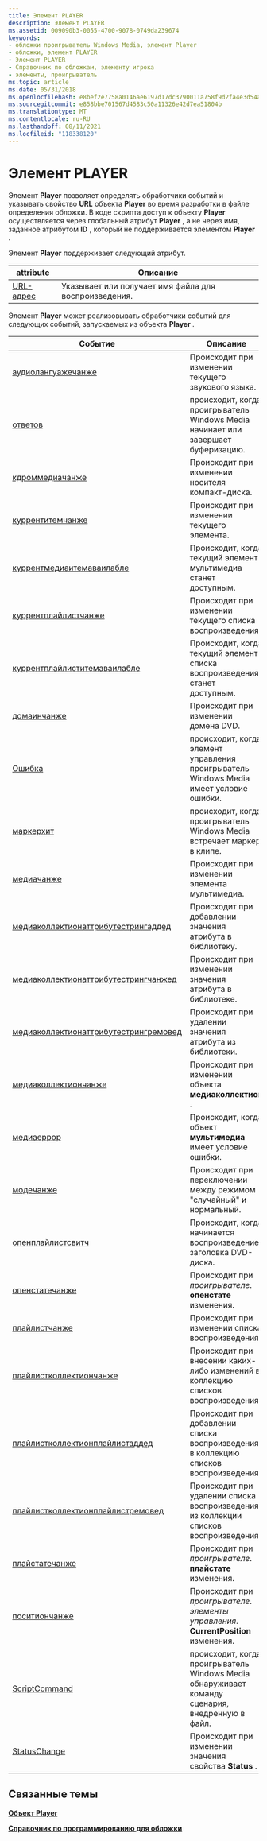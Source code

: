 ```yaml
---
title: Элемент PLAYER
description: Элемент PLAYER
ms.assetid: 009090b3-0055-4700-9078-0749da239674
keywords:
- обложки проигрыватель Windows Media, элемент Player
- обложки, элемент PLAYER
- Элемент PLAYER
- Справочник по обложкам, элементу игрока
- элементы, проигрыватель
ms.topic: article
ms.date: 05/31/2018
ms.openlocfilehash: e8bef2e7758a0146ae6197d17dc3790011a758f9d2fa4e3d54af9461a8b870c9
ms.sourcegitcommit: e858bbe701567d4583c50a11326e42d7ea51804b
ms.translationtype: MT
ms.contentlocale: ru-RU
ms.lasthandoff: 08/11/2021
ms.locfileid: "118338120"
---
```

# <a name="player-element"></a>Элемент PLAYER

Элемент **Player** позволяет определять обработчики событий и указывать свойство **URL** объекта **Player** во время разработки в файле определения обложки. В коде скрипта доступ к объекту **Player** осуществляется через глобальный атрибут **Player** , а не через имя, заданное атрибутом **ID** , который не поддерживается элементом **Player** .

Элемент **Player** поддерживает следующий атрибут.



| attribute             | Описание                                          |
|-----------------------|------------------------------------------------------|
| [URL-адрес](player-url.md) | Указывает или получает имя файла для воспроизведения. |



 

Элемент **Player** может реализовывать обработчики событий для следующих событий, запускаемых из объекта **Player** .



| Событие                                                                                            | Описание                                                                      |
|--------------------------------------------------------------------------------------------------|----------------------------------------------------------------------------------|
| [аудиолангуажечанже](player-player-audiolanguagechange.md)                                     | Происходит при изменении текущего звукового языка.                                  |
| [ответов](player-player-buffering.md)                                                         | происходит, когда проигрыватель Windows Media начинает или завершает буферизацию.                       |
| [кдроммедиачанже](player-player-cdrommediachange.md)                                           | Происходит при изменении носителя компакт-диска.                                                |
| [куррентитемчанже](player-player-currentitemchange.md)                                         | Происходит при изменении текущего элемента.                                            |
| [куррентмедиаитемаваилабле](player-player-currentmediaitemavailable.md)                         | Происходит, когда текущий элемент мультимедиа станет доступным.                            |
| [куррентплайлистчанже](player-player-currentplaylistchange.md)                                 | Происходит при изменении текущего списка воспроизведения.                                        |
| [куррентплайлиститемаваилабле](player-player-currentplaylistitemavailable.md)                   | Происходит, когда текущий элемент списка воспроизведения станет доступным.                         |
| [домаинчанже](player-player-domainchange.md)                                                   | Происходит при изменении домена DVD.                                              |
| [Ошибка](player-player-error.md)                                                                 | происходит, когда элемент управления проигрыватель Windows Media имеет условие ошибки.             |
| [маркерхит](player-player-markerhit.md)                                                         | происходит, когда проигрыватель Windows Media встречает маркер в клипе.                |
| [медиачанже](player-player-mediachange.md)                                                     | Происходит при изменении элемента мультимедиа.                                                |
| [медиаколлектионаттрибутестрингаддед](player-player-mediacollectionattributestringadded.md)     | Происходит при добавлении значения атрибута в библиотеку.                          |
| [медиаколлектионаттрибутестрингчанжед](player-player-mediacollectionattributestringchanged.md) | Происходит при изменении значения атрибута в библиотеке.                        |
| [медиаколлектионаттрибутестрингремовед](player-player-mediacollectionattributestringremoved.md) | Происходит при удалении значения атрибута из библиотеки.                      |
| [медиаколлектиончанже](player-player-mediacollectionchange.md)                                 | Происходит при изменении объекта **медиаколлектион** .                              |
| [медиаеррор](player-player-mediaerror.md)                                                       | Происходит, когда объект **мультимедиа** имеет условие ошибки.                         |
| [модечанже](player-player-modechange.md)                                                       | Происходит при переключении между режимом "случайный" и нормальный.                           |
| [опенплайлистсвитч](player-player-openplaylistswitch.md)                                       | Происходит, когда начинается воспроизведение заголовка DVD-диска.                                     |
| [опенстатечанже](player-player-openstatechange.md)                                             | Происходит при *проигрывателе*. **опенстате** изменения.                                      |
| [плайлистчанже](player-player-playlistchange.md)                                               | Происходит при изменении списка воспроизведения.                                                  |
| [плайлистколлектиончанже](player-player-playlistcollectionchange.md)                           | Происходит при внесении каких-либо изменений в коллекцию списков воспроизведения.                        |
| [плайлистколлектионплайлистаддед](player-player-playlistcollectionplaylistadded.md)             | Происходит при добавлении списка воспроизведения в коллекцию списков воспроизведения.                      |
| [плайлистколлектионплайлистремовед](player-player-playlistcollectionplaylistremoved.md)         | Происходит при удалении списка воспроизведения из коллекции списков воспроизведения.                  |
| [плайстатечанже](player-player-playstatechange.md)                                             | Происходит при *проигрывателе*. **плайстате** изменения.                                      |
| [поситиончанже](player-player-positionchange.md)                                               | Происходит при *проигрывателе*. *элементы управления*. **CurrentPosition** изменения.                     |
| [ScriptCommand](player-player-scriptcommand.md)                                                 | происходит, когда проигрыватель Windows Media обнаруживает команду сценария, внедренную в файл. |
| [StatusChange](player-player-statuschange.md)                                                   | Происходит при изменении значения свойства **Status** .                               |



 

## <a name="related-topics"></a>Связанные темы

<dl> <dt>

[**Объект Player**](player-object.md)
</dt> <dt>

[**Справочник по программированию для обложки**](skin-programming-reference.md)
</dt> </dl>

 

 




